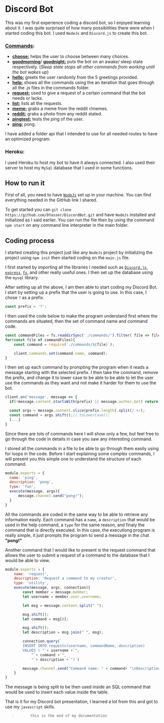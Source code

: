 # Discord Bot

This was my first experience coding a discord bot, so I enjoyed learning about it. I was quite surprised of how many possibilities there were when I started coding this bot. I used `NodeJs` and `Discord.js` to create this bot.

### [Commands](https://github.com/DYasser/DiscordBot/tree/master/commands):  
- [**choose:**](https://github.com/DYasser/DiscordBot/blob/master/commands/choose.js) helps the user to choose between many choices.
- [**goodmorning**](https://github.com/DYasser/DiscordBot/blob/master/commands/goodmorning.js)/ [**goodnight:**](https://github.com/DYasser/DiscordBot/blob/master/commands/goodnight.js) puts the bot on an awake/ sleep state respectively. (*Sleep state stops all other commands from working until the bot wakes up*)
- [**hello:**](https://github.com/DYasser/DiscordBot/blob/master/commands/hello.js) greets the user randomly from the 5 greetings provided.
- [**help:**](https://github.com/DYasser/DiscordBot/blob/master/commands/help.js) shows all the commands using the an iteration that goes through all the .js files in the commands folder.
- [**request:**](https://github.com/DYasser/DiscordBot/blob/master/commands/request.js) used to give a request of a certain command that the bot needs or lacks.
- [**list:**](https://github.com/DYasser/DiscordBot/blob/master/commands/list.js) lists all the requests.
- [**meme:**](https://github.com/DYasser/DiscordBot/blob/master/commands/meme.js) grabs a meme from the reddit r/memes.
- [**reddit:**](https://github.com/DYasser/DiscordBot/blob/master/commands/reddit.js) grabs a photo from any reddit stated.
- [**pingtest:**](https://github.com/DYasser/DiscordBot/blob/master/commands/pingtest.js) tests the ping of the user.
- [**ping:**](https://github.com/DYasser/DiscordBot/blob/master/commands/ping.js) pong.

I have added a folder api that I intended to use for all needed routes to have an optimized program.
 
### Heroku:
I used Heroku to host my bot to have it always connected. I also used their server to host my `MySql` database that I used in some functions.

## How to run it

First of all, you need to have [`NodeJs`](!https://github.com/nodejs/node) set up in your machine. You can find everything needed in the GitHub link I shared.

To get started you can `git clone  https://github.com/DYasser/DiscordBot.git` and have `NodeJs` installed and initialized as I said earlier. You can run the file then by using the command `npm start` on any command line interpreter in the main folder.

## Coding process

I started creating this project just like any `NodeJs` project by initializing the project using `npm init` then started coding on the `main.js` file.

I first started by importing all the libraries I needed such as [`Discord.js`](!https://github.com/discordjs/discord.js/), [`express`](!https://github.com/expressjs/express), [`fs`](!https://github.com/nodejs/node/blob/master/doc/api/fs.md), and other really useful ones. I then set up the database using the `mysql` library. 

After setting up all the above, I am then able to start coding my Discord Bot. I start by setting up a prefix that the user is going to use. In this case, I chose `?` as a prefix.

```javascript
const prefix = '?';
```

I then used the code below to make the program understand first where the commands are situated, then the set of command name and command code.

```javascript
const commandFiles = fs.readdirSync('./commands/').filter( file => file.endsWith('.js'));
for(const file of commandFiles){
    const command = require(`./commands/${file}`);

    client.commands.set(command.name, command);
}
```

I then set up each command by prompting the program when it reads a message starting with the selected prefix. I then take the command, remove the prefix, and change it to lower case to be able to be able to let the user use the commands as they want and not make it harder for them to use the bot. 

```javascript
client.on('message', message => {
  if(!message.content.startsWith(prefix) || message.author.bot) return;

  const args = message.content.slice(prefix.length).split(/ +/);
  const command = args.shift();//.toLowerCase();
  [...]
}
```

Since there are lots of commands here I will show only a few, but feel free to go through the code in details in case you saw any interesting command.

I stored all the commands in a file to be able to go through them easily using for loops in the code. 
Before I start explaining some complex commands, I will present you this simple one to understand the structure of each command.

```javascript
module.exports = {
  name: 'ping',
  description: 'pong',
  type: 'fun',
  execute(message, args){
      message.channel.send("pong!");
  }
}
```
All the commands are coded in the same way to be able to retrieve any information easily. Each command has a `name`, a `description` that would be used in the help command, a `type` for the same reason, and finaly the command that is directly executed. In this case, the executiong program is really simple, it just prompts the program to send a message in the chat **"pong!"**

Another command that I would like to present is the request command that allows the user to submit a request of a command to the database that I would be able to view. 

```javascript
module.exports = {
    name: 'request',
    description: 'Request a command to my creator',
    type: 'utility',
    execute(message, args, connection){
        const member = message.member;
        let username = member.user.username;

        let msg = message.content.split(" ");

        msg.shift();
        let command = msg[0];

        msg.shift();
        let description = msg.join(" ", msg); 

        connection.query(`
        INSERT INTO requests(username, commandName, description) 
        VALUES ( "`+ username +`",
            "`+ command +`",
            "`+ description +`")`)

        message.channel.send("Command name: " + command+ "\nDescription: " + description + "\nsent by "+`${member}`+"!");
    }
}
```

The message is being split to be then used inside an SQL command that would be used to insert each value inside the table.

That is it for my Discord bot presentation, I learned a lot from this and got to use my `javascript` skills.

>           this is the end of my documentation
